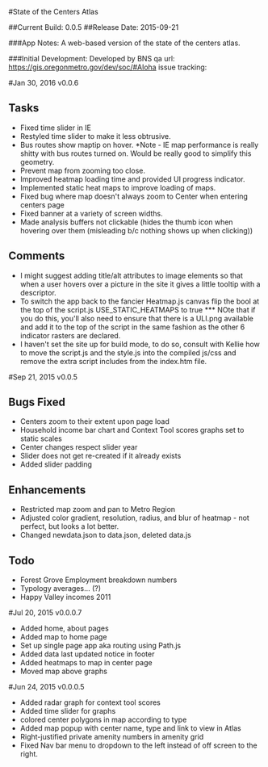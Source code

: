 #State of the Centers Atlas

##Current Build: 0.0.5
##Release Date: 2015-09-21

###App Notes:
A web-based version of the state of the centers atlas.

###Initial Development: 
	Developed by BNS
	qa url: https://gis.oregonmetro.gov/dev/soc/#Aloha
	issue tracking: 


#Jan 30, 2016 v0.0.6
## Tasks

* Fixed time slider in IE
* Restyled time slider to make it less obtrusive.
* Bus routes show maptip on hover.  *Note - IE map performance is really shitty with bus routes turned on.  Would be really good to simplify this geometry.
* Prevent map from zooming too close.
* Improved heatmap loading time and provided UI progress indicator.
* Implemented static heat maps to improve loading of maps.
* Fixed bug where map doesn't always zoom to Center when entering centers page 
* Fixed banner at a variety of screen widths. 
* Made analysis buffers not clickable (hides the thumb icon when hovering over them (misleading b/c nothing shows up when clicking))

## Comments

* I might suggest adding title/alt attributes to image elements so that when a user hovers over a picture in the site it gives a little tooltip with a descriptor.
* To switch the app back to the fancier Heatmap.js canvas flip the bool at the top of the script.js USE_STATIC_HEATMAPS to true *** NOte that if you do this, you'll also need to ensure that there is a ULI.png available and add it to the top of the script in the same fashion as the other 6 indicator rasters are declared.
* I haven't set the site up for build mode, to do so, consult with Kellie how to move the script.js and the style.js into the compiled js/css and remove the extra script includes from the index.htm file.

#Sep 21, 2015 v0.0.5

## Bugs Fixed
- Centers zoom to their extent upon page load
- Household income bar chart and Context Tool scores graphs set to static scales
- Center changes respect slider year
- Slider does not get re-created if it already exists
- Added slider padding

## Enhancements
- Restricted map zoom and pan to Metro Region
- Adjusted color gradient, resolution, radius, and blur of heatmap - not perfect, but looks a lot better.
- Changed newdata.json to data.json, deleted data.js

## Todo
- Forest Grove Employment breakdown numbers
- Typology averages... (?)
- Happy Valley incomes 2011

#Jul 20, 2015 v0.0.0.7

- Added home, about pages
- Added map to home page
- Set up single page app aka routing using Path.js
- Added data last updated notice in footer
- Added heatmaps to map in center page
- Moved map above graphs


#Jun 24, 2015 v0.0.0.5

- Added radar graph for context tool scores
- Added time slider for graphs
- colored center polygons in map according to type
- Added map popup with center name, type and link to view in Atlas
- Right-justified private amenity numbers in amenity grid
- Fixed Nav bar menu to dropdown to the left instead of off screen to the right.